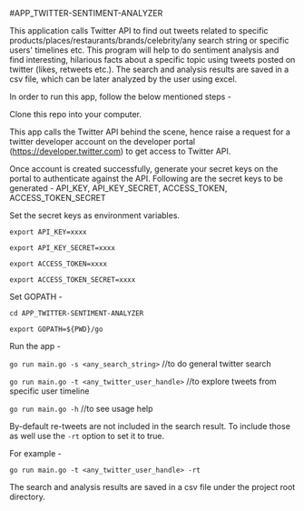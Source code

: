 #APP_TWITTER-SENTIMENT-ANALYZER

This application calls Twitter API to find out tweets related to specific products/places/restaurants/brands/celebrity/any search string or specific users' timelines etc. This program will help to do sentiment analysis and find interesting, hilarious facts about a specific topic using tweets posted on twitter (likes, retweets etc.). The search and analysis results are saved in a csv file, which can be later analyzed by the user using excel.

In order to run this app, follow the below mentioned steps -

Clone this repo into your computer.

This app calls the Twitter API behind the scene, hence raise a request for a twitter developer account on the developer portal (https://developer.twitter.com) to get access to Twitter API.

Once account is created successfully, generate your secret keys on the portal to authenticate against the API. Following are the secret keys to be generated - API_KEY, API_KEY_SECRET, ACCESS_TOKEN, ACCESS_TOKEN_SECRET

Set the secret keys as environment variables.

`export API_KEY=xxxx`

`export API_KEY_SECRET=xxxx` 

`export ACCESS_TOKEN=xxxx` 

`export ACCESS_TOKEN_SECRET=xxxx`


Set GOPATH -

`cd APP_TWITTER-SENTIMENT-ANALYZER`

`export GOPATH=${PWD}/go`

Run the app -

`go run main.go -s <any_search_string>` //to do general twitter search

`go run main.go -t <any_twitter_user_handle>` //to explore tweets from specific user timeline

`go run main.go -h` //to see usage help

By-default re-tweets are not included in the search result. To include those as well use the `-rt` option to set it to true.

For example -

`go run main.go -t <any_twitter_user_handle> -rt`

The search and analysis results are saved in a csv file under the project root directory.
